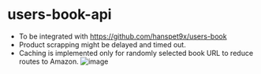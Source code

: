 # users-book-api
- To be integrated with https://github.com/hanspet9x/users-book
- Product scrapping might be delayed and timed out.
- Caching is implemented only for randomly selected book URL to reduce routes to Amazon.
![image](https://user-images.githubusercontent.com/63879598/155393661-f00be332-ac4b-40d3-ba76-737c731dd5e3.png)
